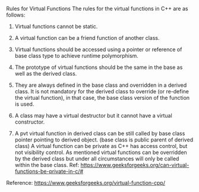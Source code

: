 Rules for Virtual Functions
The rules for the virtual functions in C++ are as follows:

1. Virtual functions cannot be static.

2. A virtual function can be a friend function of another class.

3. Virtual functions should be accessed using a pointer or reference of base class type to achieve runtime polymorphism.

4. The prototype of virtual functions should be the same in the base as well as the derived class.

5. They are always defined in the base class and overridden in a derived class. It is not mandatory for the derived class to override (or re-define the virtual function), in that case, the base class version of the function is used.

6. A class may have a virtual destructor but it cannot have a virtual constructor.

7. A pvt virtual function in derived class can be still called by base class pointer pointing to derived object. (base class is public parent of derived class) A virtual function can be private as C++ has access control, but not visibility control. As mentioned virtual functions can be overridden by the derived class but under all circumstances will only be called within the base class. Ref: https://www.geeksforgeeks.org/can-virtual-functions-be-private-in-c/#
   
Reference: https://www.geeksforgeeks.org/virtual-function-cpp/
